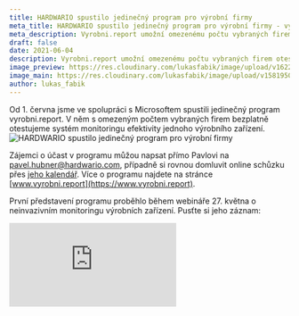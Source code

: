 ```yaml
---
title: HARDWARIO spustilo jedinečný program pro výrobní firmy
meta_title: HARDWARIO spustilo jedinečný program pro výrobní firmy - vyrobni.report
meta_description: Vyrobni.report umožní omezenému počtu vybraných firem otestovat sledování efektivity výroby zdarma.
draft: false
date: 2021-06-04
description: Vyrobni.report umožní omezenému počtu vybraných firem otestovat sledování efektivity výroby zdarma.
image_preview: https://res.cloudinary.com/lukasfabik/image/upload/v1622802306/blog/2021-06-04-vyrobni-report/P2670011_copy.jpg
image_main: https://res.cloudinary.com/lukasfabik/image/upload/v1581950249/blog/wide_placeholder.jpg
author: lukas_fabik
---
```


Od 1. června jsme ve spolupráci s Microsoftem spustili jedinečný program vyrobni.report. V něm s omezeným počtem vybraných firem bezplatně otestujeme systém monitoringu efektivity jednoho výrobního zařízení.
![HARDWARIO spustilo jedinečný program pro výrobní firmy](https://res.cloudinary.com/lukasfabik/image/upload/v1622801931/blog/2021-06-04-vyrobni-report/oee-banner.png)

Zájemci o účast v programu můžou napsat přímo Pavlovi na [pavel.hubner@hardwario.com](mailto:pavel.hubner@hardwario.com), případně si rovnou domluvit online schůzku přes [jeho kalendář](https://meetings.hubspot.com/pavel-hubner). Více o programu najdete na stránce [www.vyrobni.report](https://www.vyrobni.report).

První představení programu proběhlo během webináře 27. května o neinvazivním monitoringu výrobních zařízení. Pusťte si jeho záznam:

<div class = "video-container">
<iframe src="https://www.youtube-nocookie.com/embed/y898_6andq0?modestbranding=1&amp;showinfo=0&amp;rel=0&amp;html5=1&amp;widgetid=2" frameborder="0" allow="accelerometer; autoplay; encrypted-media; gyroscope; picture-in-picture" allowfullscreen></iframe>
</div>

